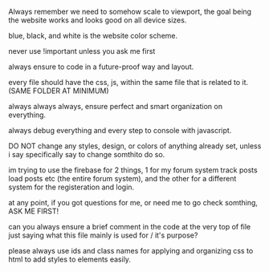 Always remember we need to somehow scale to viewport, the goal being the website works and looks good on all device sizes.

blue, black, and white is the website color scheme.

never use !important unless you ask me first

always ensure to code in a future-proof way and layout.

every file should have the css, js, within the same file that is related to it. (SAME FOLDER AT MINIMUM)

always always always, ensure perfect and smart organization on everything.

always debug everything and every step to console with javascript.

DO NOT change any styles, design, or colors of anything already set, unless i say specifically say to change somthito do so. 

im trying to use the firebase for 2 things, 1 for my forum system track posts load posts etc (the entire forum system), and the other for a different system for the registeration and login.

at any point, if you got questions for me, or need me to go check somthing, ASK ME FIRST!

can you always ensure a brief comment in the code at the very top of file just saying what this file mainly is used for / it's purpose?

please always use ids and class names for applying and organizing css to html to add styles to elements easily.
